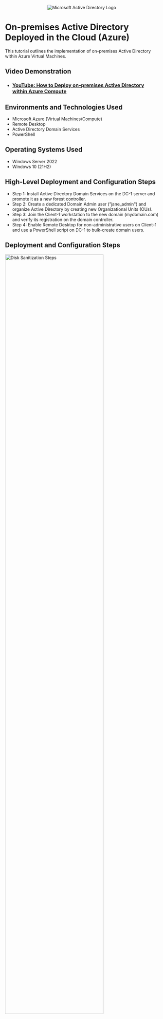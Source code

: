 <p align="center">
<img src="https://i.imgur.com/pU5A58S.png" alt="Microsoft Active Directory Logo"/>
</p>

<h1>On-premises Active Directory Deployed in the Cloud (Azure)</h1>
This tutorial outlines the implementation of on-premises Active Directory within Azure Virtual Machines.<br />


<h2>Video Demonstration</h2>

- ### [YouTube: How to Deploy on-premises Active Directory within Azure Compute](https://www.youtube.com)

<h2>Environments and Technologies Used</h2>

- Microsoft Azure (Virtual Machines/Compute)
- Remote Desktop
- Active Directory Domain Services
- PowerShell

<h2>Operating Systems Used </h2>

- Windows Server 2022
- Windows 10 (21H2)

<h2>High-Level Deployment and Configuration Steps</h2>

- Step 1: Install Active Directory Domain Services on the DC-1 server and promote it as a new forest controller.
- Step 2: Create a dedicated Domain Admin user ("jane_admin") and organize Active Directory by creating new Organizational Units (OUs).
- Step 3: Join the Client-1 workstation to the new domain (mydomain.com) and verify its registration on the domain controller.
- Step 4: Enable Remote Desktop for non-administrative users on Client-1 and use a PowerShell script on DC-1 to bulk-create domain users.

<h2>Deployment and Configuration Steps</h2>

<p>
<img src="https://i.imgur.com/DJmEXEB.png" height="80%" width="80%" alt="Disk Sanitization Steps"/>
</p>
<p>
<h2>Step 1: Install Active Directory and Create Admin User</h2>
First, log in to your DC-1 virtual machine and install the Active Directory Domain Services (ADDS) role. After the role is installed, promote the server to a new domain controller, choosing the option to set up a new forest named mydomain.com. Once the server restarts, log back in as the new domain administrator (mydomain.com\labuser). Open Active Directory Users and Computers (ADUC) and create two Organizational Units (OUs): _EMPLOYEES and _ADMINS. Create a new user named "Jane Doe" (username jane_admin) inside the _ADMINS OU. Finally, add this jane_admin user to the "Domain Admins" security group, log out, and log back in as mydomain.com\jane_admin for all future administrative work.
</p>
<br />

<p>
<img src="https://i.imgur.com/DJmEXEB.png" height="80%" width="80%" alt="Disk Sanitization Steps"/>
</p>
<p>
<h2>Step 2: Join Client-1 to the Domain</h2>
Next, log in to the Client-1 VM as the local administrator (labuser). (Note: In a real lab, you would first set Client-1's DNS settings in the Azure Portal to point to DC-1's private IP address and restart, but this is marked as already done ). From the System Properties window, join Client-1 to the mydomain.com domain. After Client-1 restarts, log back into your DC-1 server and open ADUC. Verify that Client-1 now appears in the "Computers" container. Create a new OU named _CLIENTS and drag the Client-1 computer object into it for organization.
</p>
<br />

<p>
<img src="https://i.imgur.com/DJmEXEB.png" height="80%" width="80%" alt="Disk Sanitization Steps"/>
</p>
<p>
<h2>Step 3: Enable Remote Desktop for Domain Users</h2>
Log in to Client-1, this time using your new domain admin account (mydomain.com\jane_admin). Open System Properties and navigate to the "Remote Desktop" tab. Click the "Select users" button and add the "Domain Users" group to the list, allowing any user in your domain to log in to this machine via RDP.
</p>
<br />

<p>
<img src="https://i.imgur.com/DJmEXEB.png" height="80%" width="80%" alt="Disk Sanitization Steps"/>
</p>
<p>
<h2>Step 4: Bulk-Create Users and Test Login</h2>
Log back into DC-1 as jane_admin. Open PowerShell ISE as an administrator, create a new file, and paste in the contents of the provided user-creation script. Run the script and observe as it automatically creates numerous new user accounts. Once finished, open ADUC to confirm that all the new accounts appear in the _EMPLOYEES OU. To verify everything is working, log out of Client-1 and attempt to log back in as one of the newly created users. Remember to stop (but not delete) your VMs in the Azure portal when you are done to save costs.
</p>
<br />

